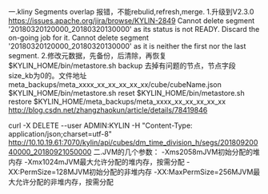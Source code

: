 一.kliny Segments overlap 报错，不能rebulid,refresh,merge.
1.升级到V2.3.0 https://issues.apache.org/jira/browse/KYLIN-2849
Cannot delete segment '20180320120000_20180320130000' as its status is not READY. Discard the on-going job for it.
Cannot delete segment '20180320120000_20180320130000' as it is neither the first nor the last segment.
2.修改元数据，先备份，后清除，再恢复
$KYLIN_HOME/bin/metastore.sh backup 
去掉有问题的节点，节点字段size_kb为0的。文件地址meta_backups/meta_xxxx_xx_xx_xx_xx_xx/cube/cubeName.json
$KYLIN_HOME/bin/metastore.sh reset
$KYLIN_HOME/bin/metastore.sh restore $KYLIN_HOME/meta_backups/meta_xxxx_xx_xx_xx_xx_xx
http://blog.csdn.net/zhangzhaokun/article/details/78419846

curl -X DELETE --user ADMIN:KYLIN -H "Content-Type: application/json;charset=utf-8" http://10.10.19.61:7070/kylin/api/cubes/dm_time_division_h/segs/20180920040000_20180921050000
二.JVM的几个参数：
-Xms2058mJVM初始分配的堆内存
-Xmx1024mJVM最大允许分配的堆内存，按需分配
-XX:PermSize=128MJVM初始分配的非堆内存
-XX:MaxPermSize=256MJVM最大允许分配的非堆内存，按需分配